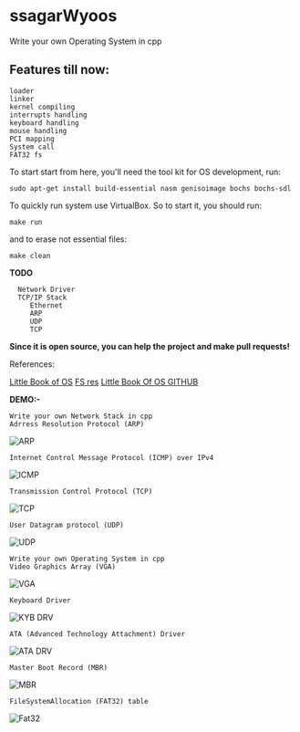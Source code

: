 # ssagarWyoos
Write your own Operating System in cpp

## Features till now:
```
loader
linker
kernel compiling
interrupts handling
keyboard handling
mouse handling
PCI mapping
System call
FAT32 fs
```

To start start from here, you'll need the tool kit for OS development, run:
```
sudo apt-get install build-essential nasm genisoimage bochs bochs-sdl
```

To quickly run system use VirtualBox.
So to start it, you should run:
```
make run
```
and to erase not essential files:
```
make clean
```

**TODO**
```
  Network Driver
  TCP/IP Stack
     Ethernet
     ARP
     UDP
     TCP
```




**Since it is open source, you can help the project and make pull requests!**


References:

[Little Book of OS](https://littleosbook.github.io/)
[FS res](https://www.pjrc.com/tech/8051/ide/fat32.html)
[Little Book Of OS  GITHUB](https://littleosbook.github.io/#virtual-machine)

**DEMO:-**

```
Write your own Network Stack in cpp
Adrress Resolution Protocol (ARP)
```
![ARP](Demo/ARP.png)

```
Internet Control Message Protocol (ICMP) over IPv4
```
![ICMP](Demo/ICMP.png)

```
Transmission Control Protocol (TCP)
```
![TCP](Demo/TCP.png)

```
User Datagram protocol (UDP)
```
![UDP](Demo/UDP.png)




```
Write your own Operating System in cpp
Video Graphics Array (VGA)
```
![VGA](Demo/VGA_tui-mode.png)

```
Keyboard Driver
```
![KYB DRV](Demo/KeyboardDriver.png)

```
ATA (Advanced Technology Attachment) Driver
```
![ATA DRV](Demo/ATA_Driver.png)

```
Master Boot Record (MBR)
```
![MBR](Demo/MBR.png)

```
FileSystemAllocation (FAT32) table
```
![Fat32](Demo/Fat32fsDriver.png)


